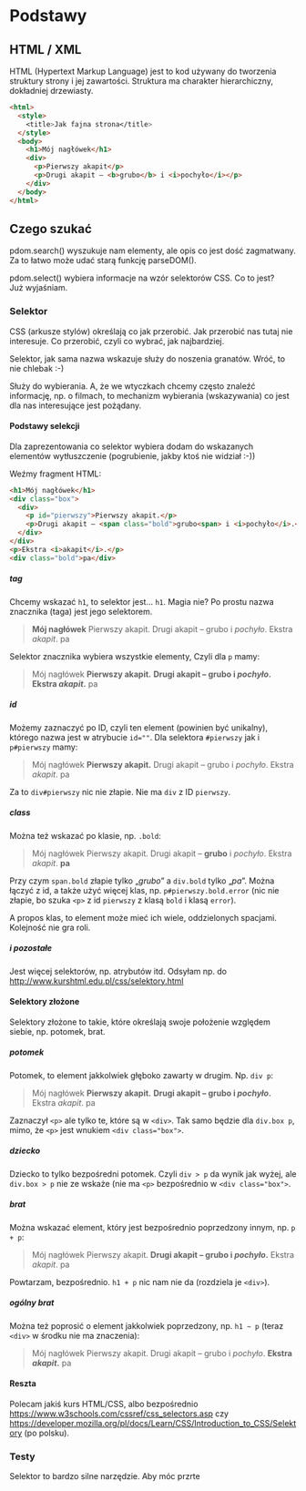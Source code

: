 # Podstawy

## HTML / XML

HTML (Hypertext Markup Language) jest to kod używany do tworzenia struktury strony i jej zawartości.
Struktura ma charakter hierarchiczny, dokładniej drzewiasty.

```html
<html>
  <style>
    <title>Jak fajna strona</title>
  </style>
  <body>
    <h1>Mój nagłówek</h1>
    <div>
      <p>Pierwszy akapit</p>
      <p>Drugi akapit – <b>grubo</b> i <i>pochyło</i></p>
    </div>
  </body>
</html>
```


## Czego szukać

pdom.search() wyszukuje nam elementy, ale opis co jest dość zagmatwany. Za to łatwo może udać starą funkcję parseDOM().

pdom.select() wybiera informacje na wzór selektorów CSS. Co to jest? Już wyjaśniam.



### Selektor

CSS (arkusze stylów) określają co jak przerobić. Jak przerobić nas tutaj nie interesuje. Co przerobić, czyli co wybrać, jak najbardziej.

Selektor, jak sama nazwa wskazuje służy do noszenia granatów. Wróć, to nie chlebak :-)

Służy do wybierania. A, że we wtyczkach chcemy często znaleźć informację, np. o filmach, to mechanizm wybierania (wskazywania) co jest dla nas interesujące jest pożądany.


#### Podstawy selekcji

Dla zaprezentowania co selektor wybiera dodam do wskazanych elementów wytłuszczenie (pogrubienie, jakby ktoś nie widział :-))


Weźmy fragment HTML:
```html
<h1>Mój nagłówek</h1>
<div class="box">
  <div>
    <p id="pierwszy">Pierwszy akapit.</p>
    <p>Drugi akapit – <span class="bold">grubo<span> i <i>pochyło</i>.</p>
  </div>
</div>
<p>Ekstra <i>akapit</i>.</p>
<div class="bold">pa</div>
```

##### tag
Chcemy wskazać `h1`, to selektor jest... `h1`. 
Magia nie? Po prostu nazwa znacznika (taga) jest jego selektorem.

> __Mój nagłówek__
> Pierwszy akapit.
> Drugi akapit – grubo i _pochyło_.
> Ekstra _akapit_.
> pa

Selektor znacznika wybiera wszystkie elementy, Czyli dla `p` mamy:

> Mój nagłówek
> __Pierwszy akapit.__
> __Drugi akapit – grubo i _pochyło_.__
> __Ekstra _akapit_.__
> pa

##### id

Możemy zaznaczyć po ID, czyli ten element (powinien być unikalny), którego nazwa jest w atrybucie `id=""`.
Dla selektora `#pierwszy` jak i `p#pierwszy` mamy:

> Mój nagłówek
> __Pierwszy akapit.__
> Drugi akapit – grubo i _pochyło_.
> Ekstra _akapit_.
> pa

Za to `div#pierwszy` nic nie złapie. Nie ma `div` z ID `pierwszy`.

##### class

Można też wskazać po klasie, np. `.bold`:

> Mój nagłówek
> Pierwszy akapit.
> Drugi akapit – __grubo__ i _pochyło_.
> Ekstra _akapit_.
> __pa__

Przy czym `span.bold` złapie tylko „_grubo_” a `div.bold` tylko „_pa_”.
Można łączyć z id, a także użyć więcej klas, np. `p#pierwszy.bold.error` (nic nie złapie, bo szuka `<p>` z id `pierwszy` z klasą `bold` i klasą `error`).

A propos klas, to element może mieć ich wiele, oddzielonych spacjami. Kolejność nie gra roli.

##### i pozostałe

Jest więcej selektorów, np. atrybutów itd. Odsyłam np. do http://www.kurshtml.edu.pl/css/selektory.html


#### Selektory złożone

Selektory złożone to takie, które określają swoje położenie względem siebie, np. potomek, brat.


##### potomek

Potomek, to element jakkolwiek głęboko zawarty w drugim. Np. `div p`:

> Mój nagłówek
> __Pierwszy akapit.__
> __Drugi akapit – grubo i _pochyło_.__
> Ekstra _akapit_.
> pa

Zaznaczył `<p>` ale tylko te, które są w `<div>`. Tak samo będzie dla `div.box p`, mimo, że `<p>` jest wnukiem `<div class="box">`.


##### dziecko

Dziecko to tylko bezpośredni potomek. Czyli `div > p` da wynik jak wyżej, ale `div.box > p` nie ze wskaże (nie ma `<p>` bezpośrednio w `<div class="box">`.


##### brat

Można wskazać element, który jest bezpośrednio poprzedzony innym, np. `p + p`:

> Mój nagłówek
> Pierwszy akapit.
> __Drugi akapit – grubo i _pochyło_.__
> Ekstra _akapit_.
> pa

Powtarzam, bezpośrednio. `h1 + p` nic nam nie da (rozdziela je `<div>`).


##### ogólny brat

Można też poprosić o element jakkolwiek poprzedzony, np. `h1 ~ p` (teraz `<div>` w środku nie ma znaczenia):

> Mój nagłówek
> Pierwszy akapit.
> Drugi akapit – grubo i _pochyło_.
> __Ekstra _akapit_.__
> pa


#### Reszta

Polecam jakiś kurs HTML/CSS, albo bezpośrednio https://www.w3schools.com/cssref/css_selectors.asp czy https://developer.mozilla.org/pl/docs/Learn/CSS/Introduction_to_CSS/Selektory (po polsku).


### Testy
Selektor to bardzo silne narzędzie.
Aby móc przrte

